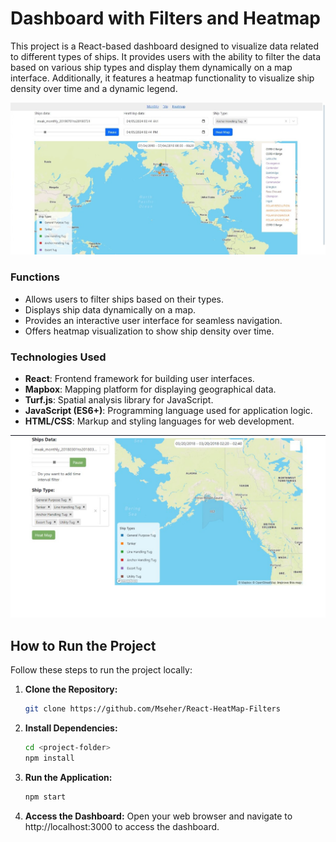 # Dashboard with Filters and Heatmap


This project is a React-based dashboard designed to visualize data related to different types of ships. It provides users with the ability to filter the data based on various ship types and display them dynamically on a map interface. Additionally, it features a heatmap functionality to visualize ship density over time and a dynamic legend.

![Filter and HeatMap Output](https://github.com/Mseher/React-HeatMap-Filters/blob/main/output.jpg)

### Functions

- Allows users to filter ships based on their types.
- Displays ship data dynamically on a map.
- Provides an interactive user interface for seamless navigation.
- Offers heatmap visualization to show ship density over time.

### Technologies Used

- **React**: Frontend framework for building user interfaces.
- **Mapbox**: Mapping platform for displaying geographical data.
- **Turf.js**: Spatial analysis library for JavaScript.
- **JavaScript (ES6+)**: Programming language used for application logic.
- **HTML/CSS**: Markup and styling languages for web development.

![Filters on left side](https://github.com/Mseher/React-HeatMap-Filters/blob/main/side%20outlook.jpg)

## How to Run the Project

Follow these steps to run the project locally:

1. **Clone the Repository:**
   ```bash
   git clone https://github.com/Mseher/React-HeatMap-Filters
2. **Install Dependencies:**
   ```bash
   cd <project-folder>
   npm install
3. **Run the Application:**
   ```bash
   npm start
4. **Access the Dashboard:**
Open your web browser and navigate to http://localhost:3000 to access the dashboard.
